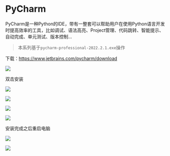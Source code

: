# PyCharm

PyCharm是一种Python的IDE，带有一整套可以帮助用户在使用Python语言开发时提高效率的工具，比如调试、语法高亮、Project管理、代码跳转、智能提示、自动完成、单元测试、版本控制...

> 本系列基于`pycharm-professional-2022.2.1.exe`操作

下载：https://www.jetbrains.com/pycharm/download

![](images/pycharm-download.png)

双击安装

![](images/pycharm-install-01.png)

![](images/pycharm-install-02.png)

![](images/pycharm-install-03.png)

![](images/pycharm-install-04.png)

安装完成之后重启电脑

![](images/pycharm-install-05.png)

![](images/pycharm-install-06.png)
